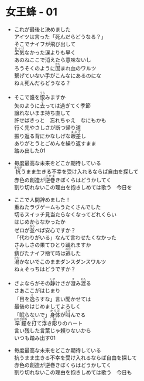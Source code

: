 # 女王蜂 - 01

- これが最後と決めました  
  アイツは言った「死んだらどうなる？」  
  そこでナイフが飛び出して  
  <ruby><rb>呆気</rb><rt>あっけ</rt></ruby>なかった涙よりも早く  
  あのねここで消えたら意味ないし  
  ろうそくのように<ruby><rb>固</rb><rt>かた</rt></ruby>まれ血のワルツ  
  繋げていない手がこんなにあるのにな  
  ねぇ死んだらどうなる？  

- そこで誰を<ruby><rb>恨</rb><rt>うら</rt></ruby>みますか  
  矢のように<ruby><rb>去</rb><rt>さ</rt></ruby>っては過ぎてく季節  
  譲れないまま持ち直して  
  許せばきっと　忘れちゃえ　なにもかも  
  行く先やさしさが断つ帰り道  
  振り返る背にかなしげな<ruby><rb>眼差</rb><rt>まなざ</rt></ruby>し  
  ありがとうとごめんを繰り返すまま  
  踏み出した01  

- 毎度最高な未来をどこか期待している  
  <ruby><rb>抗</rb><rt>あらが</rt></ruby>うまま生きる不幸を受け入れるならば自由を探して  
  赤色の創造が<ruby><rb>逆巻</rb><rt>さかま</rt></ruby>きぼくらはどうかしてく  
  割り切れないこの理由を抱きしめては歌う　今日を  

- ここで人間辞めました！  
  重ねたラヴゲームもうたくさんでした  
  切るスイッチ見当たらなくなってどれくらい  
  はじめからなかったか  
  ゼロが<ruby><rb>並</rb><rt>なら</rt></ruby>べば安心ですか？  
  「代わりがいる」なんて言わせたくなかった  
  さみしさの果てひとり踊れますか  
  <ruby><rb>錆</rb><rt>さ</rt></ruby>びたナイフ捨て時は<ruby><rb>逃</rb><rt>のが</rt></ruby>した  
  <ruby><rb>渇</rb><rt>かわ</rt></ruby>かないでこのままダンスダンスワルツ  
  ねぇそっちはどうですか？  

- さよならがその<ruby><rb>静</rb><rt>しず</rt></ruby>けさが<ruby><rb>澄</rb><rt>す</rt></ruby>み<ruby><rb>渡</rb><rt>わた</rt></ruby>る  
  さあここがはじまり  
  「目を<ruby><rb>逸</rb><rt>そ</rt></ruby>らすな」言い聞かせては  
  最後のはじめましてよろしく  
  「眠らないで」<ruby><rb>身体</rb><rt>からだ</rt></ruby>が<ruby><rb>叫</rb><rt>さけ</rt></ruby>んでる  
  <ruby><rb>早鐘</rb><rt>はやさかね</rt></ruby>を<ruby><rb>打</rb><rt>う</rt></ruby>て<ruby><rb>浮</rb><rt>う</rt></ruby>き<ruby><rb>彫</rb><rt>ぼ</rt></ruby>りのハート  
  言い残した言葉じゃ頼りないから  
  いつも踏み出す01  

- 毎度最高な未来をどこか期待している  
  抗うまま生きる不幸を受け入れるならば自由を探して  
  赤色の創造が逆巻きぼくらはどうかしてく  
  割り切れないこの理由を抱きしめては歌う　今日も
